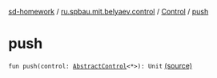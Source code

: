 [sd-homework](../../index.md) / [ru.spbau.mit.belyaev.control](../index.md) / [Control](index.md) / [push](.)

# push

`fun push(control: `[`AbstractControl`](../-abstract-control/index.md)`<*>): Unit` [(source)](https://github.com/StasBel/sd-homework/blob/InstantMessenger/src/main/kotlin/ru/spbau/mit/belyaev/control/Control.kt#L31)